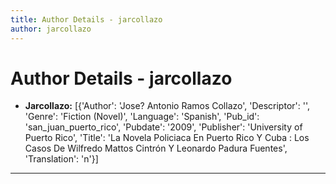 ```yaml
---
title: Author Details - jarcollazo
author: jarcollazo
---
```


# Author Details - jarcollazo

<ul>
    <li><strong>Jarcollazo:</strong> [{'Author': 'Jose? Antonio Ramos Collazo', 'Descriptor': '', 'Genre': 'Fiction (Novel)', 'Language': 'Spanish', 'Pub_id': 'san_juan_puerto_rico', 'Pubdate': '2009', 'Publisher': 'University of Puerto Rico', 'Title': 'La Novela Policiaca En Puerto Rico Y Cuba : Los Casos De Wilfredo Mattos Cintrón Y Leonardo Padura Fuentes', 'Translation': 'n'}]</li>
</ul>
<hr>